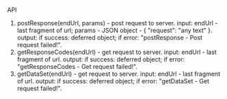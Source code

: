 API
1. postResponse(endUrl, params) - post request to server.
	input: 
			endUrl - last fragment of url;
			params - JSON object - { "request": "any text" }.
	output:
			if success: deferred object;
			if error: "postResponse - Post request failed!".
2. getResponseCodes(endUrl) - get request to server.
	input: 
			endUrl - last fragment of url.
	output:
			if success: deferred object;
			if error: "getResponseCodes - Get request failed!".
2. getDataSet(endUrl) - get request to server.
	input: 
			endUrl - last fragment of url.
	output:
			if success: deferred object;
			if error: "getDataSet - Get request failed!".